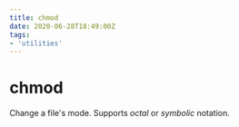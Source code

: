 ```yaml
---
title: chmod
date: 2020-06-28T18:49:00Z
tags:
- 'utilities'
---
```


# chmod

Change a file's mode. Supports _octal_ or _symbolic_ notation.